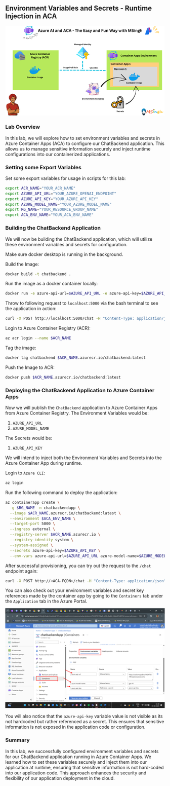 ## Environment Variables and Secrets - Runtime Injection in ACA

![variables_and_secrets](./Assets/variables_and_secrets.png)

### Lab Overview
In this lab, we will explore how to set environment variables and secrets in Azure Container Apps (ACA) to configure our ChatBackend application. This allows us to manage sensitive information securely and inject runtime configurations into our containerized applications.

### Setting some Export Variables
Set some export variables for usage in scripts for this lab:
```bash
export ACR_NAME="YOUR_ACR_NAME"
export AZURE_API_URL="YOUR_AZURE_OPENAI_ENDPOINT"
export AZURE_API_KEY="YOUR_AZURE_API_KEY"
export AZURE_MODEL_NAME="YOUR_AZURE_MODEL_NAME"
export RG_NAME="YOUR_RESOURCE_GROUP_NAME"
export ACA_ENV_NAME="YOUR_ACA_ENV_NAME"
```

### Building the ChatBackend Application
We will now be building the ChatBackend application, which will utilize these environment variables and secrets for configuration.

Make sure docker desktop is running in the background.

Build the Image:
```bash
docker build -t chatbackend .
```

Run the image as a docker container locally:
```bash
docker run -e azure-api-url=$AZURE_API_URL -e azure-api-key=$AZURE_API_KEY -e azure-model-name=$AZURE_MODEL_NAME -p 5000:5000 chatbackend
```

Throw to following request to `localhost:5000` via the bash terminal to see the application in action:
```bash
curl -X POST http://localhost:5000/chat -H "Content-Type: application/json" -d "{\"message\":\"hi\"}"
```

Login to Azure Container Registry (ACR):
```bash
az acr login --name $ACR_NAME
```

Tag the image:
```bash
docker tag chatbackend $ACR_NAME.azurecr.io/chatbackend:latest
```

Push the Image to ACR:
```bash
docker push $ACR_NAME.azurecr.io/chatbackend:latest
```

### Deploying the ChatBackend Application to Azure Container Apps
Now we will publish the `ChatBackend` application to Azure Container Apps from Azure Container Registry. The Environment Variables would be:
1) `AZURE_API_URL`
2) `AZURE_MODEL_NAME`

The Secrets would be:
1) `AZURE_API_KEY`

We will intend to inject both the Environment Variables and Secrets into the Azure Container App during runtime.

Login to `Azure CLI`:
```bash
az login
```

Run the following command to deploy the application:
```bash
az containerapp create \
  -g $RG_NAME -n chatbackendapp \
  --image $ACR_NAME.azurecr.io/chatbackend:latest \
  --environment $ACA_ENV_NAME \
  --target-port 5000 \
  --ingress external \
  --registry-server $ACR_NAME.azurecr.io \
  --registry-identity system \
  --system-assigned \
  --secrets azure-api-key=$AZURE_API_KEY \
  --env-vars azure-api-url=$AZURE_API_URL azure-model-name=$AZURE_MODEL_NAME azure-api-key=secretref:azure-api-key
```

After successful provisioning, you can try out the request to the `/chat` endpoint again:
```bash
curl -X POST http://<ACA-FQDN>/chat -H "Content-Type: application/json" -d "{\"message\":\"hi\"}"
```

You can also check out your environment variables and secret key references made by the container app by going to the `Containers` tab under the `Application` tab in the Azure Portal.

![config](./Assets/config.png)

You will also notice that the `azure-api-key` variable value is not visible as its not hardcoded but rather referenced as a secret. This ensures that sensitive information is not exposed in the application code or configuration.

### Summary
In this lab, we successfully configured environment variables and secrets for our ChatBackend application running in Azure Container Apps. We learned how to set these variables securely and inject them into our application at runtime, ensuring that sensitive information is not hard-coded into our application code. This approach enhances the security and flexibility of our application deployment in the cloud.
